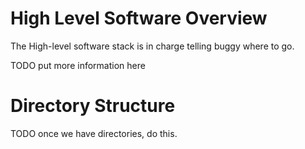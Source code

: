 High Level Software Overview
============================

The High-level software stack is in charge telling buggy where to go.

TODO put more information here

Directory Structure
===================

TODO once we have directories, do this. 
